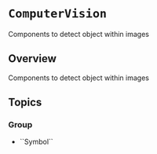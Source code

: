 # ``ComputerVision``

Components to detect object within images

## Overview

Components to detect object within images

## Topics

### <!--@START_MENU_TOKEN@-->Group<!--@END_MENU_TOKEN@-->

- <!--@START_MENU_TOKEN@-->``Symbol``<!--@END_MENU_TOKEN@-->

